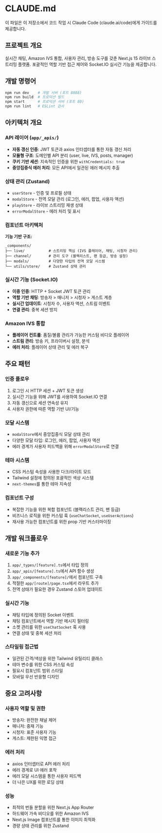 # CLAUDE.md

이 파일은 이 저장소에서 코드 작업 시 Claude Code (claude.ai/code)에게 가이드를 제공합니다.

## 프로젝트 개요
실시간 채팅, Amazon IVS 통합, 사용자 관리, 방송 도구를 갖춘 Next.js 15 라이브 스트리밍 플랫폼. 포괄적인 역할 기반 접근 제어와 Socket.IO 실시간 기능을 제공합니다.

## 개발 명령어
```bash
npm run dev    # 개발 서버 (포트 8888)
npm run build  # 프로덕션 빌드
npm start      # 프로덕션 서버 (포트 80)  
npm run lint   # ESLint 검사
```

## 아키텍처 개요

### API 레이어 (`app/_apis/`)
- **자동 갱신 인증**: JWT 토큰과 axios 인터셉터를 통한 자동 갱신 처리
- **모듈형 구조**: 도메인별 API 분리 (user, live, IVS, posts, manager)
- **쿠키 기반 세션**: 지속적인 인증을 위한 `withCredentials: true`
- **중앙집중식 에러 처리**: 모든 API에서 일관된 에러 메시지 추출

### 상태 관리 (Zustand)
- `userStore` - 인증 및 프로필 상태
- `modalStore` - 전역 모달 관리 (로그인, 에러, 팝업, 사용자 액션)
- `playStore` - 라이브 스트리밍 재생 상태
- `errorModalStore` - 에러 처리 및 표시

### 컴포넌트 아키텍처
**기능 기반 구조:**
```
_components/
├── live/           # 스트리밍 핵심 (IVS 플레이어, 채팅, 시청자 관리)
├── channel/        # 관리 도구 (블랙리스트, 팬 등급, 방송 설정)
├── modals/         # 다양한 타입의 전역 모달 시스템
└── utils/store/    # Zustand 상태 관리
```

### 실시간 기능 (Socket.IO)
- **이중 인증**: HTTP + Socket JWT 토큰 관리
- **역할 기반 채팅**: 방송자 > 매니저 > 시청자 > 게스트 계층
- **실시간 업데이트**: 시청자 수, 사용자 액션, 스트림 이벤트
- **연결 관리**: 중복 세션 방지

### Amazon IVS 통합
- **플레이어 컨트롤**: 품질/볼륨 관리가 가능한 커스텀 비디오 플레이어
- **스트림 관리**: 방송 키, 프라이버시 설정, 분석
- **에러 처리**: 플레이어 상태 관리 및 에러 복구

## 주요 패턴

### 인증 플로우
1. 로그인 시 HTTP 세션 + JWT 토큰 생성
2. 실시간 기능을 위해 JWT를 사용하여 Socket.IO 연결
3. 자동 갱신으로 세션 연속성 유지
4. 사용자 권한에 따른 역할 기반 UI/기능

### 모달 시스템
- `modalStore`에서 중앙집중식 모달 상태 관리
- 다양한 모달 타입: 로그인, 에러, 팝업, 사용자 액션
- 에러 경계가 사용자 피드백을 위해 `errorModalStore`로 연결

### 테마 시스템
- CSS 커스텀 속성을 사용한 다크/라이트 모드
- Tailwind 설정에 정의된 포괄적인 색상 시스템
- `next-themes`를 통한 테마 지속성

### 컴포넌트 구성
- 복잡한 기능을 위한 복합 컴포넌트 (블랙리스트 관리, 팬 등급)
- 비즈니스 로직을 위한 커스텀 훅 (`useChatSocket`, `useUserActions`)
- 재사용 가능한 컴포넌트를 위한 prop 기반 커스터마이징

## 개발 워크플로우

### 새로운 기능 추가
1. `app/_types/[feature].ts`에서 타입 정의
2. `app/_apis/[feature].ts`에서 API 함수 생성
3. `app/_components/[feature]/`에서 컴포넌트 구축
4. 적절한 `app/[route]/page.tsx`에서 라우트 추가
5. 전역 상태가 필요한 경우 Zustand 스토어 업데이트

### 실시간 기능
- 채팅 타입에 정의된 Socket 이벤트
- 채팅 컴포넌트에서 역할 기반 메시지 필터링
- 소켓 관리를 위한 `useChatSocket` 훅 사용
- 연결 상태 및 중복 세션 처리

### 스타일링 접근법
- 일관된 간격/색상을 위한 Tailwind 유틸리티 클래스
- 테마 변수를 위한 CSS 커스텀 속성
- 필요시 컴포넌트 범위 스타일
- 모바일 우선 반응형 디자인

## 중요 고려사항

### 사용자 역할 및 권한
- 방송자: 완전한 채널 제어
- 매니저: 중재 기능
- 시청자: 표준 사용자 기능
- 게스트: 제한된 익명 접근

### 에러 처리
- axios 인터셉터로 API 에러 처리
- 에러 경계로 UI 에러 포착
- 에러 모달 시스템을 통한 사용자 피드백
- 더 나은 UX를 위한 로딩 상태

### 성능
- 최적의 번들 분할을 위한 Next.js App Router
- 하드웨어 가속 비디오를 위한 Amazon IVS
- Next.js Image 컴포넌트를 통한 이미지 최적화
- 경량 상태 관리를 위한 Zustand